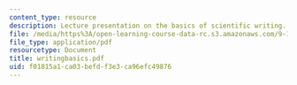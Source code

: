 ```yaml
---
content_type: resource
description: Lecture presentation on the basics of scientific writing.
file: /media/https%3A/open-learning-course-data-rc.s3.amazonaws.com/9-12-experimental-molecular-neurobiology-fall-2006/f01815a1ca03befdf3e3ca96efc49876_writingbasics.pdf
file_type: application/pdf
resourcetype: Document
title: writingbasics.pdf
uid: f01815a1-ca03-befd-f3e3-ca96efc49876
---
```

